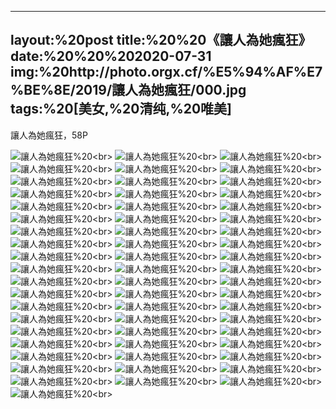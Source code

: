 ﻿---
layout:%20post
title:%20%20《讓人為她瘋狂》
date:%20%20%202020-07-31
img:%20http://photo.orgx.cf/%E5%94%AF%E7%BE%8E/2019/讓人為她瘋狂/000.jpg
tags:%20[美女,%20清纯,%20唯美]
---

讓人為她瘋狂，58P

![讓人為她瘋狂](http://photo.orgx.cf/%E5%94%AF%E7%BE%8E/2019/讓人為她瘋狂/001.jpg%20''讓人為她瘋狂'')%20<br>
![讓人為她瘋狂](http://photo.orgx.cf/%E5%94%AF%E7%BE%8E/2019/讓人為她瘋狂/002.jpg%20''讓人為她瘋狂'')%20<br>
![讓人為她瘋狂](http://photo.orgx.cf/%E5%94%AF%E7%BE%8E/2019/讓人為她瘋狂/003.jpg%20''讓人為她瘋狂'')%20<br>
![讓人為她瘋狂](http://photo.orgx.cf/%E5%94%AF%E7%BE%8E/2019/讓人為她瘋狂/004.jpg%20''讓人為她瘋狂'')%20<br>
![讓人為她瘋狂](http://photo.orgx.cf/%E5%94%AF%E7%BE%8E/2019/讓人為她瘋狂/005.jpg%20''讓人為她瘋狂'')%20<br>
![讓人為她瘋狂](http://photo.orgx.cf/%E5%94%AF%E7%BE%8E/2019/讓人為她瘋狂/006.jpg%20''讓人為她瘋狂'')%20<br>
![讓人為她瘋狂](http://photo.orgx.cf/%E5%94%AF%E7%BE%8E/2019/讓人為她瘋狂/007.jpg%20''讓人為她瘋狂'')%20<br>
![讓人為她瘋狂](http://photo.orgx.cf/%E5%94%AF%E7%BE%8E/2019/讓人為她瘋狂/008.jpg%20''讓人為她瘋狂'')%20<br>
![讓人為她瘋狂](http://photo.orgx.cf/%E5%94%AF%E7%BE%8E/2019/讓人為她瘋狂/009.jpg%20''讓人為她瘋狂'')%20<br>
![讓人為她瘋狂](http://photo.orgx.cf/%E5%94%AF%E7%BE%8E/2019/讓人為她瘋狂/010.jpg%20''讓人為她瘋狂'')%20<br>
![讓人為她瘋狂](http://photo.orgx.cf/%E5%94%AF%E7%BE%8E/2019/讓人為她瘋狂/011.jpg%20''讓人為她瘋狂'')%20<br>
![讓人為她瘋狂](http://photo.orgx.cf/%E5%94%AF%E7%BE%8E/2019/讓人為她瘋狂/012.jpg%20''讓人為她瘋狂'')%20<br>
![讓人為她瘋狂](http://photo.orgx.cf/%E5%94%AF%E7%BE%8E/2019/讓人為她瘋狂/013.jpg%20''讓人為她瘋狂'')%20<br>
![讓人為她瘋狂](http://photo.orgx.cf/%E5%94%AF%E7%BE%8E/2019/讓人為她瘋狂/014.jpg%20''讓人為她瘋狂'')%20<br>
![讓人為她瘋狂](http://photo.orgx.cf/%E5%94%AF%E7%BE%8E/2019/讓人為她瘋狂/015.jpg%20''讓人為她瘋狂'')%20<br>
![讓人為她瘋狂](http://photo.orgx.cf/%E5%94%AF%E7%BE%8E/2019/讓人為她瘋狂/016.jpg%20''讓人為她瘋狂'')%20<br>
![讓人為她瘋狂](http://photo.orgx.cf/%E5%94%AF%E7%BE%8E/2019/讓人為她瘋狂/017.jpg%20''讓人為她瘋狂'')%20<br>
![讓人為她瘋狂](http://photo.orgx.cf/%E5%94%AF%E7%BE%8E/2019/讓人為她瘋狂/018.jpg%20''讓人為她瘋狂'')%20<br>
![讓人為她瘋狂](http://photo.orgx.cf/%E5%94%AF%E7%BE%8E/2019/讓人為她瘋狂/019.jpg%20''讓人為她瘋狂'')%20<br>
![讓人為她瘋狂](http://photo.orgx.cf/%E5%94%AF%E7%BE%8E/2019/讓人為她瘋狂/020.jpg%20''讓人為她瘋狂'')%20<br>
![讓人為她瘋狂](http://photo.orgx.cf/%E5%94%AF%E7%BE%8E/2019/讓人為她瘋狂/021.jpg%20''讓人為她瘋狂'')%20<br>
![讓人為她瘋狂](http://photo.orgx.cf/%E5%94%AF%E7%BE%8E/2019/讓人為她瘋狂/022.jpg%20''讓人為她瘋狂'')%20<br>
![讓人為她瘋狂](http://photo.orgx.cf/%E5%94%AF%E7%BE%8E/2019/讓人為她瘋狂/023.jpg%20''讓人為她瘋狂'')%20<br>
![讓人為她瘋狂](http://photo.orgx.cf/%E5%94%AF%E7%BE%8E/2019/讓人為她瘋狂/024.jpg%20''讓人為她瘋狂'')%20<br>
![讓人為她瘋狂](http://photo.orgx.cf/%E5%94%AF%E7%BE%8E/2019/讓人為她瘋狂/025.jpg%20''讓人為她瘋狂'')%20<br>
![讓人為她瘋狂](http://photo.orgx.cf/%E5%94%AF%E7%BE%8E/2019/讓人為她瘋狂/026.jpg%20''讓人為她瘋狂'')%20<br>
![讓人為她瘋狂](http://photo.orgx.cf/%E5%94%AF%E7%BE%8E/2019/讓人為她瘋狂/027.jpg%20''讓人為她瘋狂'')%20<br>
![讓人為她瘋狂](http://photo.orgx.cf/%E5%94%AF%E7%BE%8E/2019/讓人為她瘋狂/028.jpg%20''讓人為她瘋狂'')%20<br>
![讓人為她瘋狂](http://photo.orgx.cf/%E5%94%AF%E7%BE%8E/2019/讓人為她瘋狂/029.jpg%20''讓人為她瘋狂'')%20<br>
![讓人為她瘋狂](http://photo.orgx.cf/%E5%94%AF%E7%BE%8E/2019/讓人為她瘋狂/030.jpg%20''讓人為她瘋狂'')%20<br>
![讓人為她瘋狂](http://photo.orgx.cf/%E5%94%AF%E7%BE%8E/2019/讓人為她瘋狂/031.jpg%20''讓人為她瘋狂'')%20<br>
![讓人為她瘋狂](http://photo.orgx.cf/%E5%94%AF%E7%BE%8E/2019/讓人為她瘋狂/032.jpg%20''讓人為她瘋狂'')%20<br>
![讓人為她瘋狂](http://photo.orgx.cf/%E5%94%AF%E7%BE%8E/2019/讓人為她瘋狂/033.jpg%20''讓人為她瘋狂'')%20<br>
![讓人為她瘋狂](http://photo.orgx.cf/%E5%94%AF%E7%BE%8E/2019/讓人為她瘋狂/034.jpg%20''讓人為她瘋狂'')%20<br>
![讓人為她瘋狂](http://photo.orgx.cf/%E5%94%AF%E7%BE%8E/2019/讓人為她瘋狂/035.jpg%20''讓人為她瘋狂'')%20<br>
![讓人為她瘋狂](http://photo.orgx.cf/%E5%94%AF%E7%BE%8E/2019/讓人為她瘋狂/036.jpg%20''讓人為她瘋狂'')%20<br>
![讓人為她瘋狂](http://photo.orgx.cf/%E5%94%AF%E7%BE%8E/2019/讓人為她瘋狂/037.jpg%20''讓人為她瘋狂'')%20<br>
![讓人為她瘋狂](http://photo.orgx.cf/%E5%94%AF%E7%BE%8E/2019/讓人為她瘋狂/038.jpg%20''讓人為她瘋狂'')%20<br>
![讓人為她瘋狂](http://photo.orgx.cf/%E5%94%AF%E7%BE%8E/2019/讓人為她瘋狂/039.jpg%20''讓人為她瘋狂'')%20<br>
![讓人為她瘋狂](http://photo.orgx.cf/%E5%94%AF%E7%BE%8E/2019/讓人為她瘋狂/040.jpg%20''讓人為她瘋狂'')%20<br>
![讓人為她瘋狂](http://photo.orgx.cf/%E5%94%AF%E7%BE%8E/2019/讓人為她瘋狂/041.jpg%20''讓人為她瘋狂'')%20<br>
![讓人為她瘋狂](http://photo.orgx.cf/%E5%94%AF%E7%BE%8E/2019/讓人為她瘋狂/042.jpg%20''讓人為她瘋狂'')%20<br>
![讓人為她瘋狂](http://photo.orgx.cf/%E5%94%AF%E7%BE%8E/2019/讓人為她瘋狂/043.jpg%20''讓人為她瘋狂'')%20<br>
![讓人為她瘋狂](http://photo.orgx.cf/%E5%94%AF%E7%BE%8E/2019/讓人為她瘋狂/044.jpg%20''讓人為她瘋狂'')%20<br>
![讓人為她瘋狂](http://photo.orgx.cf/%E5%94%AF%E7%BE%8E/2019/讓人為她瘋狂/045.jpg%20''讓人為她瘋狂'')%20<br>
![讓人為她瘋狂](http://photo.orgx.cf/%E5%94%AF%E7%BE%8E/2019/讓人為她瘋狂/046.jpg%20''讓人為她瘋狂'')%20<br>
![讓人為她瘋狂](http://photo.orgx.cf/%E5%94%AF%E7%BE%8E/2019/讓人為她瘋狂/047.jpg%20''讓人為她瘋狂'')%20<br>
![讓人為她瘋狂](http://photo.orgx.cf/%E5%94%AF%E7%BE%8E/2019/讓人為她瘋狂/048.jpg%20''讓人為她瘋狂'')%20<br>
![讓人為她瘋狂](http://photo.orgx.cf/%E5%94%AF%E7%BE%8E/2019/讓人為她瘋狂/049.jpg%20''讓人為她瘋狂'')%20<br>
![讓人為她瘋狂](http://photo.orgx.cf/%E5%94%AF%E7%BE%8E/2019/讓人為她瘋狂/050.jpg%20''讓人為她瘋狂'')%20<br>
![讓人為她瘋狂](http://photo.orgx.cf/%E5%94%AF%E7%BE%8E/2019/讓人為她瘋狂/051.jpg%20''讓人為她瘋狂'')%20<br>
![讓人為她瘋狂](http://photo.orgx.cf/%E5%94%AF%E7%BE%8E/2019/讓人為她瘋狂/052.jpg%20''讓人為她瘋狂'')%20<br>
![讓人為她瘋狂](http://photo.orgx.cf/%E5%94%AF%E7%BE%8E/2019/讓人為她瘋狂/053.jpg%20''讓人為她瘋狂'')%20<br>
![讓人為她瘋狂](http://photo.orgx.cf/%E5%94%AF%E7%BE%8E/2019/讓人為她瘋狂/054.jpg%20''讓人為她瘋狂'')%20<br>
![讓人為她瘋狂](http://photo.orgx.cf/%E5%94%AF%E7%BE%8E/2019/讓人為她瘋狂/055.jpg%20''讓人為她瘋狂'')%20<br>
![讓人為她瘋狂](http://photo.orgx.cf/%E5%94%AF%E7%BE%8E/2019/讓人為她瘋狂/056.jpg%20''讓人為她瘋狂'')%20<br>
![讓人為她瘋狂](http://photo.orgx.cf/%E5%94%AF%E7%BE%8E/2019/讓人為她瘋狂/057.jpg%20''讓人為她瘋狂'')%20<br>
![讓人為她瘋狂](http://photo.orgx.cf/%E5%94%AF%E7%BE%8E/2019/讓人為她瘋狂/058.jpg%20''讓人為她瘋狂'')%20<br>
